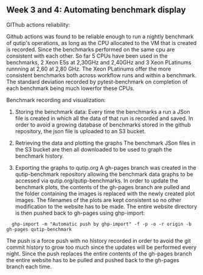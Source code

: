 ## Week 3 and 4: Automating benchmark display
GIThub actions reliability:

Github actions was found to be reliable enough to run a nightly benchmark of qutip's operations, as long as the CPU allocated to the VM that is created is recorded. Since the benchmarks performed on the same cpu are consistent with each other. 
So far 5 CPUs have been used in the benchmarks, 2 Xeon E5s at 2,30GHz and 2,40GHz and 3 Xeon PLatinums runnning at 2,60 at 2,80 GHz. The Xeon PLatinums offer the more consistent benchmarks both across workflow runs and within a benchmark. The standard deviation recorded by pytest-benchmark on completion of each benchmark being much lowerfor these CPUs. 

Benchmark recording and visualization:

1. Storing the benchmark data:
Every time the benchmarks a run a JSon file is created in which all the data of that run is recorded and saved. In order to avoid a growing database of benchmarks stored in the github repository, the json file is uploaded to an S3 bucket.

2. Retrieving the data and plotting the graphs
The benchmark JSon files in the S3 bucket are then all downloaded to be used to graph the benchmark history. 

3. Exporting the graphs to qutip.org
A gh-pages branch was created in the qutip-benchmark repository allowing the benchmark data graphs to be accessed via qutip.org/qutip-benchmarks.
In order to update the benchmark plots, the contents of the gh-pages branch are pulled and the folder containing the images is replaced with the newly created plot images. The filenames of the plots are kept consistent so no other modification to the website has to be made. The entire website directory is then pushed back to gh-pages using ghp-import:
```
  ghp-import -m "Automatic push by ghp-import" -f -p -o -r origin -b gh-pages qutip-benchmark
``` 
The push is a force push with  no history recorded in order to avoid the git commit history to grow too much since the updates will be performed every night. Since the push replaces the entire contents of the gh-pages branch the entire website has to be pulled and pushed back to the gh-pages branch each time.

